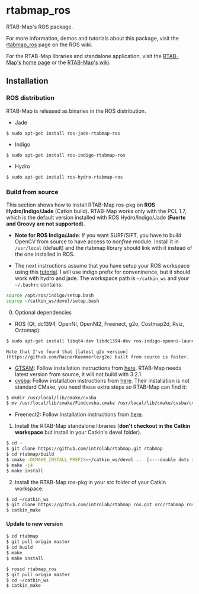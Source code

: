 rtabmap_ros
===========

RTAB-Map's ROS package.

For more information, demos and tutorials about this package, visit the [rtabmap_ros](http://wiki.ros.org/rtabmap_ros) page on the ROS wiki.

For the RTAB-Map libraries and standalone application, visit the [RTAB-Map's home page](http://introlab.github.io/rtabmap) or the [RTAB-Map's wiki](https://github.com/introlab/rtabmap/wiki).

## Installation 

### ROS distribution 
RTAB-Map is released as binaries in the ROS distribution.
 * Jade
  ```
$ sudo apt-get install ros-jade-rtabmap-ros
```
 * Indigo
  ```
$ sudo apt-get install ros-indigo-rtabmap-ros
```
 * Hydro
  ```
$ sudo apt-get install ros-hydro-rtabmap-ros
```

### Build from source
This section shows how to install RTAB-Map ros-pkg on **ROS Hydro/Indigo/Jade** (Catkin build). RTAB-Map works only with the PCL 1.7, which is the default version installed with ROS Hydro/Indigo/Jade (**Fuerte and Groovy are not supported**).
 * **Note for ROS Indigo/Jade**: If you want SURF/SIFT, you have to build OpenCV from source to have access to *nonfree* module. Install it in `/usr/local` (default) and the rtabmap library should link with it instead of the one installed in ROS.

 * The next instructions assume that you have setup your ROS workspace using this [tutorial](http://wiki.ros.org/catkin/Tutorials/create_a_workspace). I will use indigo prefix for conveninence, but it should work with hydro and jade. The workspace path is `~/catkin_ws` and your `~/.bashrc` contains:
 
  ```bash
source /opt/ros/indigo/setup.bash
source ~/catkin_ws/devel/setup.bash
```

 0. Optional dependencies
  * ROS (Qt, dc1394, OpenNI, OpenNI2, Freenect, g2o, Costmap2d, Rviz, Octomap):
   ```bash
$ sudo apt-get install libqt4-dev libdc1394-dev ros-indigo-openni-launch ros-indigo-openni2-launch ros-indigo-freenect-launch ros-indigo-costmap-2d ros-indigo-octomap-ros ros-indigo-g2o ros-indigo-rviz
```
    Note that I've found that [latest g2o version](https://github.com/RainerKuemmerle/g2o) built from source is faster.
  * [GTSAM](https://collab.cc.gatech.edu/borg/gtsam): Follow installation instructions from [here](https://collab.cc.gatech.edu/borg/gtsam/#quickstart). RTAB-Map needs latest version from source, it will not build with 3.2.1.
  * [cvsba](http://www.uco.es/investiga/grupos/ava/node/39): Follow installation instructions from [here](http://www.uco.es/investiga/grupos/ava/node/39). Their installation is not standard CMake, you need these extra steps so RTAB-Map can find it:
   ```bash
$ mkdir /usr/local/lib/cmake/cvsba 
$ mv /usr/local/lib/cmake/Findcvsba.cmake /usr/local/lib/cmake/cvsba/cvsbaConfig.cmake
```
  * Freenect2: Follow installation instructions from [here](https://github.com/OpenKinect/libfreenect2#debianubuntu-1404-perhaps-earlier).

 1. Install the RTAB-Map standalone libraries (**don't checkout in the Catkin workspace** but install in your Catkin's devel folder).
 
 ```bash
$ cd ~
$ git clone https://github.com/introlab/rtabmap.git rtabmap
$ cd rtabmap/build
$ cmake -DCMAKE_INSTALL_PREFIX=~/catkin_ws/devel ..  [<---double dots included]
$ make -j4
$ make install
```

 2. Install the RTAB-Map ros-pkg in your src folder of your Catkin workspace.
 
 ```bash
$ cd ~/catkin_ws
$ git clone https://github.com/introlab/rtabmap_ros.git src/rtabmap_ros
$ catkin_make
```

#### Update to new version 

```bash
$ cd rtabmap
$ git pull origin master
$ cd build
$ make
$ make install

$ roscd rtabmap_ros
$ git pull origin master
$ cd ~/catkin_ws
$ catkin_make
```


